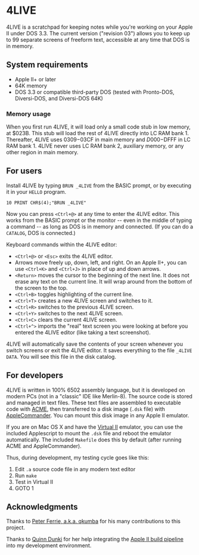 # 4LIVE

4LIVE is a scratchpad for keeping notes while you're working on your Apple II under DOS 3.3. The current version ("revision 03") allows you to keep up to 99 separate screens of freeform text, accessible at any time that DOS is in memory.

## System requirements

  * Apple II+ or later
  * 64K memory
  * DOS 3.3 or compatible third-party DOS (tested with Pronto-DOS, Diversi-DOS, and Diversi-DOS 64K)

### Memory usage

When you first run 4LIVE, it will load only a small code stub in low memory, at $023B. This stub will load the rest of 4LIVE directly into LC RAM bank 1. Thereafter, 4LIVE uses $0309-$03CF in main memory and $D000-$DFFF in LC RAM bank 1. 4LIVE never uses LC RAM bank 2, auxiliary memory, or any other region in main memory.

## For users

Install 4LIVE by typing `BRUN _4LIVE` from the BASIC prompt, or by executing it in your `HELLO` program.

```10 PRINT CHR$(4);"BRUN _4LIVE"```

Now you can press `<Ctrl+@>` at any time to enter the 4LIVE editor. This works from the BASIC prompt or the monitor -- even in the middle of typing a command -- as long as DOS is in memory and connected. (If you can do a `CATALOG`, DOS is connected.)

Keyboard commands within the 4LIVE editor:

 * `<Ctrl+@>` or `<Esc>` exits the 4LIVE editor.
 * Arrows move freely up, down, left, and right. On an Apple II+, you can use `<Ctrl+K>` and `<Ctrl+J>` in place of up and down arrows.
 * `<Return>` moves the cursor to the beginning of the next line. It does not erase any text on the current line. It will wrap around from the bottom of the screen to the top.
 * `<Ctrl+B>` toggles highlighting of the current line.
 * `<Ctrl+T>` creates a new 4LIVE screen and switches to it.
 * `<Ctrl+R>` switches to the previous 4LIVE screen.
 * `<Ctrl+Y>` switches to the next 4LIVE screen.
 * `<Ctrl+C>` clears the current 4LIVE screen.
 * `<Ctrl+^>` imports the "real" text screen you were looking at before you entered the 4LIVE editor (like taking a text screenshot).

4LIVE will automatically save the contents of your screen whenever you switch screens or exit the 4LIVE editor. It saves everything to the file `_4LIVE DATA`. You will see this file in the disk catalog.

## For developers

4LIVE is written in 100% 6502 assembly language, but it is developed on modern PCs (not in a "classic" IDE like Merlin-8). The source code is stored and managed in text files. These text files are assembled to executable code with [ACME](https://sourceforge.net/projects/acme-crossass/), then transferred to a disk image (`.dsk` file) with [AppleCommander](http://applecommander.sourceforge.net/). You can mount this disk image in any Apple II emulator.

If you are on Mac OS X and have the [Virtual II](http://virtualii.com/) emulator, you can use the included Applescript to mount the `.dsk` file and reboot the emulator automatically. The included `Makefile` does this by default (after running ACME and AppleCommander).

Thus, during development, my testing cycle goes like this:

 1. Edit `.a` source code file in any modern text editor
 2. Run `make`
 3. Test in Virtual II
 4. GOTO 1

## Acknowledgments

Thanks to [Peter Ferrie, a.k.a. qkumba](https://github.com/peterferrie) for his many contributions to this project.

Thanks to [Quinn Dunki](https://github.com/blondie7575) for her help integrating the [Apple II build pipeline](https://github.com/blondie7575/Apple2BuildPipeline) into my development environment.
